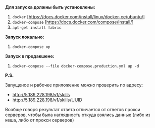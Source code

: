 **Для запуска должны быть установлены:**

1. `docker` [https://docs.docker.com/install/linux/docker-ce/ubuntu/]
2. `docker-compose` [https://docs.docker.com/compose/install/]
3. `apt-get install fabric`

**Запуск локально:**

1. ``docker-compose up``

**Запуск в продакшене:**

1. ``docker-compose --file docker-compose.production.yml up -d``


**P.S.**

Запущеное и рабочее приложение можно проверить по адресу:
 - http://5.189.228.198/v1/skills
 - http://5.189.228.198/v1/skills/UUID
 
Вообще говоря результат ответа отличается от ответов прокси серверов,
чтобы была наглядность откуда взялись данные (либо из кеша, либо от прокси серверов)